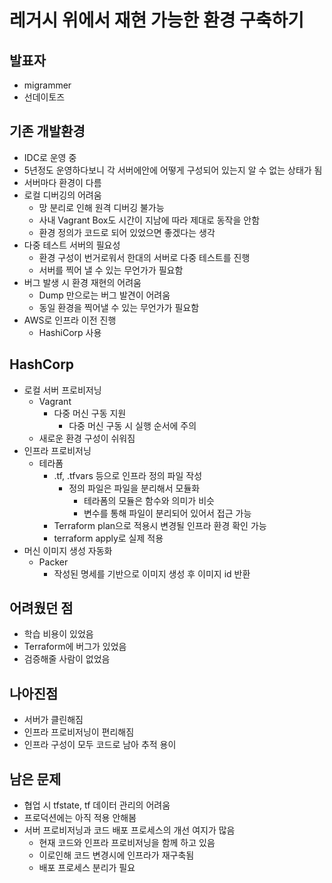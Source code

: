 # 레거시 위에서 재현 가능한 환경 구축하기

## 발표자

* migrammer
* 선데이토즈



## 기존 개발환경

* IDC로 운영 중
* 5년정도 운영하다보니 각 서버에안에 어떻게 구성되어 있는지 알 수 없는 상태가 됨
* 서버마다 환경이 다름
* 로컬 디버깅의 어려움
  * 망 분리로 인해 원격 디버깅 불가능
  * 사내 Vagrant Box도 시간이 지남에 따라 제대로 동작을 안함
  * 환경 정의가 코드로 되어 있었으면 좋겠다는 생각
* 다중 테스트 서버의 필요성
  * 환경 구성이 번거로워서 한대의 서버로 다중 테스트를 진행
  * 서버를 찍어 낼 수 있는 무언가가 필요함
* 버그 발생 시 환경 재현의 어려움
  * Dump 만으로는 버그 발견이 어려움
  * 동일 환경을 찍어낼 수 있는 무언가가 필요함
* AWS로 인프라 이전 진행
  * HashiCorp 사용



## HashCorp

* 로컬 서버 프로비저닝
  * Vagrant
    * 다중 머신 구동 지원
      * 다중 머신 구동 시 실행 순서에 주의
  * 새로운 환경 구성이 쉬워짐
* 인프라 프로비저닝
  * 테라폼
    * .tf, .tfvars 등으로 인프라 정의 파일 작성
      * 정의 파일은 파일을 분리해서 모듈화
        * 테라폼의 모듈은 함수와 의미가 비슷
        * 변수를 통해 파일이 분리되어 있어서 접근 가능
    * Terraform plan으로 적용시 변경될 인프라 환경 확인 가능
    * terraform apply로 실제 적용
* 머신 이미지 생성 자동화
  * Packer
    * 작성된 명세를 기반으로 이미지 생성 후 이미지 id 반환



## 어려웠던 점

* 학습 비용이 있었음
* Terraform에 버그가 있었음
* 검증해줄 사람이 없었음



## 나아진점

* 서버가 클린해짐
* 인프라 프로비저닝이 편리해짐
* 인프라 구성이 모두 코드로 남아 추적 용이



## 남은 문제

* 협업 시 tfstate, tf 데이터 관리의 어려움
* 프로덕션에는 아직 적용 안해봄
* 서버 프로비저닝과 코드 배포 프로세스의 개선 여지가 많음
  * 현재 코드와 인프라 프로비저닝을 함께 하고 있음
  * 이로인해 코드 변경시에 인프라가 재구축됨
  * 배포 프로세스 분리가 필요